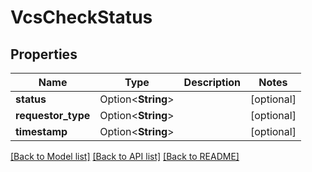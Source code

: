 # VcsCheckStatus

## Properties

Name | Type | Description | Notes
------------ | ------------- | ------------- | -------------
**status** | Option<**String**> |  | [optional]
**requestor_type** | Option<**String**> |  | [optional]
**timestamp** | Option<**String**> |  | [optional]

[[Back to Model list]](../README.md#documentation-for-models) [[Back to API list]](../README.md#documentation-for-api-endpoints) [[Back to README]](../README.md)


